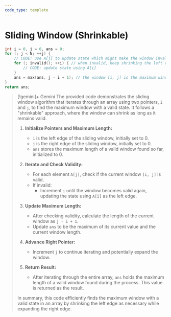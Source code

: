 ```yaml
---
code_type: template
---
```

# Sliding Window (Shrinkable)
```cpp
int i = 0, j = 0, ans = 0;
for (; j < N; ++j) {
    // CODE: use A[j] to update state which might make the window invalid
    for (; invalid(); ++i) { // when invalid, keep shrinking the left edge until it's valid again
        // CODE: update state using A[i]
    }
    ans = max(ans, j - i + 1); // the window [i, j] is the maximum window we've found thus far
}
return ans;
```



>[!gemini]+ Gemini
>The provided code demonstrates the sliding window algorithm that iterates through an array using two pointers, `i` and `j`, to find the maximum window with a valid state. It follows a "shrinkable" approach, where the window can shrink as long as it remains valid.
> 
> 1. **Initialize Pointers and Maximum Length:**
>    - `i` is the left edge of the sliding window, initially set to 0.
>    - `j` is the right edge of the sliding window, initially set to 0.
>    - `ans` stores the maximum length of a valid window found so far, initialized to 0.
> 
> 2. **Iterate and Check Validity:**
>    - For each element `A[j]`, check if the current window `[i, j]` is valid.
>    - If invalid:
>      - Increment `i` until the window becomes valid again, updating the state using `A[i]` as the left edge.
> 
> 3. **Update Maximum Length:**
>    - After checking validity, calculate the length of the current window as `j - i + 1`.
>    - Update `ans` to be the maximum of its current value and the current window length.
> 
> 4. **Advance Right Pointer:**
>    - Increment `j` to continue iterating and potentially expand the window.
> 
> 5. **Return Result:**
>    - After iterating through the entire array, `ans` holds the maximum length of a valid window found during the process. This value is returned as the result.
> 
> In summary, this code efficiently finds the maximum window with a valid state in an array by shrinking the left edge as necessary while expanding the right edge.
 